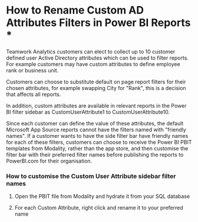 How to Rename Custom AD Attributes Filters in Power BI Reports *
========================

Teamwork Analytics customers can elect to collect up to 10 customer defined user Active Directory attributes which can be used to filter reports. For example customers may have custom attributes to define employee rank or business unit.

Customers can choose to substitute default on page report filters for their chosen attributes, for example swapping City for "Rank", this is a decision that affects all reports.

In addition, custom attributes are available in relevant reports in the Power BI filter sidebar as CustomUserAttribute1 to CustomUserAttribute10.

Since each customer can define the value of these attributes, the default Microsoft App Source reports cannot have the filters named with "friendly names". If a customer wants to have the side filter bar have friendly names for each of these filters, customers can choose to receive the Power BI PBIT templates from Modality, rather than the app store, and then customise the filter bar with their preferred filter names before publishing the reports to PowerBI.com for their organisation.

### How to customise the Custom User Attribute sidebar filter names 

1) Open the PBIT file from Modality and hydrate it from your SQL database

2) For each Custom Attribute, right click and rename it to your preferred name

